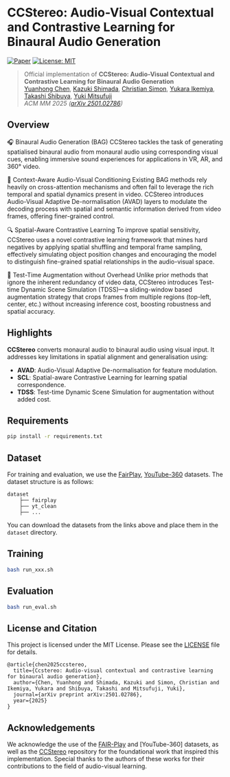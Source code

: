 # CCStereo: Audio-Visual Contextual and Contrastive Learning for Binaural Audio Generation

[![Paper](https://img.shields.io/badge/ACM%20MM-2025-blue)](https://doi.org/10.1145/nnnnnnn.nnnnnnn)
[![License: MIT](https://img.shields.io/badge/license-MIT-green.svg)](LICENSE)



> Official implementation of **CCStereo: Audio-Visual Contextual and Contrastive Learning for Binaural Audio Generation**  
> [Yuanhong Chen](https://scholar.google.com/citations?user=PiWKAx0AAAAJ&hl=en&oi=ao), [Kazuki Shimada](https://scholar.google.com/citations?user=-t9IslAAAAAJ&hl=en&oi=ao), [Christian Simon](https://scholar.google.com/citations?user=eZrRbp4AAAAJ&hl=en&oi=ao), [Yukara Ikemiya](https://scholar.google.com/citations?user=tWE8kNIAAAAJ&hl=en&oi=ao), [Takashi Shibuya](https://scholar.google.com/citations?user=XCRO260AAAAJ&hl=en&oi=ao), [Yuki Mitsufuji](https://scholar.google.com/citations?user=GMytI10AAAAJ&hl=en&oi=ao)  
> *ACM MM 2025 ([arXiv 2501.02786](https://arxiv.org/abs/2501.02786))*

## Overview
🎧 Binaural Audio Generation (BAG)
CCStereo tackles the task of generating spatialised binaural audio from monaural audio using corresponding visual cues, enabling immersive sound experiences for applications in VR, AR, and 360° video.

🧠 Context-Aware Audio-Visual Conditioning
Existing BAG methods rely heavily on cross-attention mechanisms and often fail to leverage the rich temporal and spatial dynamics present in video. CCStereo introduces Audio-Visual Adaptive De-normalisation (AVAD) layers to modulate the decoding process with spatial and semantic information derived from video frames, offering finer-grained control.

🔍 Spatial-Aware Contrastive Learning
To improve spatial sensitivity, CCStereo uses a novel contrastive learning framework that mines hard negatives by applying spatial shuffling and temporal frame sampling, effectively simulating object position changes and encouraging the model to distinguish fine-grained spatial relationships in the audio-visual space.

🧪 Test-Time Augmentation without Overhead
Unlike prior methods that ignore the inherent redundancy of video data, CCStereo introduces Test-time Dynamic Scene Simulation (TDSS)—a sliding-window based augmentation strategy that crops frames from multiple regions (top-left, center, etc.) without increasing inference cost, boosting robustness and spatial accuracy.

## Highlights

**CCStereo** converts monaural audio to binaural audio using visual input. It addresses key limitations in spatial alignment and generalisation using:

- **AVAD**: Audio-Visual Adaptive De-normalisation for feature modulation.
- **SCL**: Spatial-aware Contrastive Learning for learning spatial correspondence.
- **TDSS**: Test-time Dynamic Scene Simulation for augmentation without added cost.

## Requirements

```bash
pip install -r requirements.txt
```


## Dataset
For training and evaluation, we use the [FairPlay](https://github.com/facebookresearch/FAIR-Play), [YouTube-360](https://github.com/pedro-morgado/spatialaudiogen) datasets. The dataset structure is as follows:
```text
dataset
    ├── fairplay
    ├── yt_clean
    ├── ...
```
You can download the datasets from the links above and place them in the `dataset` directory.


## Training
```bash
bash run_xxx.sh
``` 


## Evaluation
```bash
bash run_eval.sh
```

## License and Citation
This project is licensed under the MIT License. Please see the [LICENSE](LICENSE) file for details.
```
@article{chen2025ccstereo,
  title={Ccstereo: Audio-visual contextual and contrastive learning for binaural audio generation},
  author={Chen, Yuanhong and Shimada, Kazuki and Simon, Christian and Ikemiya, Yukara and Shibuya, Takashi and Mitsufuji, Yuki},
  journal={arXiv preprint arXiv:2501.02786},
  year={2025}
}
```

## Acknowledgements
We acknowledge the use of the [FAIR-Play]() and [YouTube-360] datasets, as well as the [CCStereo]() repository for the foundational work that inspired this implementation. Special thanks to the authors of these works for their contributions to the field of audio-visual learning.


